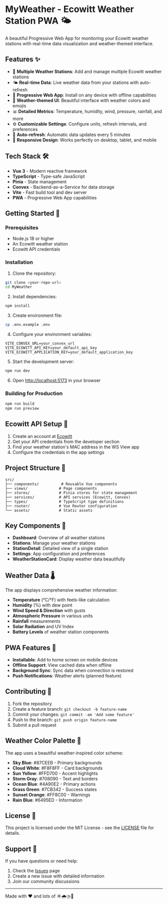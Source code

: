 # MyWeather - Ecowitt Weather Station PWA 🌤️

A beautiful Progressive Web App for monitoring your Ecowitt weather stations with real-time data visualization and weather-themed interface.

## Features ✨

- 📡 **Multiple Weather Stations**: Add and manage multiple Ecowitt weather stations
- 🌤️ **Real-time Data**: Live weather data from your stations with auto-refresh
- 📱 **Progressive Web App**: Install on any device with offline capabilities
- 🎨 **Weather-themed UI**: Beautiful interface with weather colors and emojis
- 📊 **Detailed Metrics**: Temperature, humidity, wind, pressure, rainfall, and more
- ⚙️ **Customizable Settings**: Configure units, refresh intervals, and preferences
- 🔄 **Auto-refresh**: Automatic data updates every 5 minutes
- 📱 **Responsive Design**: Works perfectly on desktop, tablet, and mobile

## Tech Stack 🛠️

- **Vue 3** - Modern reactive framework
- **TypeScript** - Type-safe JavaScript
- **Pinia** - State management
- **Convex** - Backend-as-a-Service for data storage
- **Vite** - Fast build tool and dev server
- **PWA** - Progressive Web App capabilities

## Getting Started 🚀

### Prerequisites

- Node.js 18 or higher
- An Ecowitt weather station
- Ecowitt API credentials

### Installation

1. Clone the repository:

```bash
git clone <your-repo-url>
cd MyWeather
```

2. Install dependencies:

```bash
npm install
```

3. Create environment file:

```bash
cp .env.example .env
```

4. Configure your environment variables:

```env
VITE_CONVEX_URL=your_convex_url
VITE_ECOWITT_API_KEY=your_default_api_key
VITE_ECOWITT_APPLICATION_KEY=your_default_application_key
```

5. Start the development server:

```bash
npm run dev
```

6. Open [http://localhost:5173](http://localhost:5173) in your browser

### Building for Production

```bash
npm run build
npm run preview
```

## Ecowitt API Setup 🔑

1. Create an account at [Ecowitt](https://www.ecowitt.com/)
2. Get your API credentials from the developer section
3. Find your weather station's MAC address in the WS View app
4. Configure the credentials in the app settings

## Project Structure 📁

```
src/
├── components/          # Reusable Vue components
├── views/              # Page components
├── stores/             # Pinia stores for state management
├── services/           # API services (Ecowitt, Convex)
├── types/              # TypeScript type definitions
├── router/             # Vue Router configuration
└── assets/             # Static assets
```

## Key Components 🧩

- **Dashboard**: Overview of all weather stations
- **Stations**: Manage your weather stations
- **StationDetail**: Detailed view of a single station
- **Settings**: App configuration and preferences
- **WeatherStationCard**: Display weather data beautifully

## Weather Data 🌡️

The app displays comprehensive weather information:

- **Temperature** (°C/°F) with feels-like calculation
- **Humidity** (%) with dew point
- **Wind Speed & Direction** with gusts
- **Atmospheric Pressure** in various units
- **Rainfall** measurements
- **Solar Radiation** and UV Index
- **Battery Levels** of weather station components

## PWA Features 📱

- **Installable**: Add to home screen on mobile devices
- **Offline Support**: View cached data when offline
- **Background Sync**: Sync data when connection is restored
- **Push Notifications**: Weather alerts (planned feature)

## Contributing 🤝

1. Fork the repository
2. Create a feature branch: `git checkout -b feature-name`
3. Commit your changes: `git commit -am 'Add some feature'`
4. Push to the branch: `git push origin feature-name`
5. Submit a pull request

## Weather Color Palette 🎨

The app uses a beautiful weather-inspired color scheme:

- **Sky Blue**: #87CEEB - Primary backgrounds
- **Cloud White**: #F8F8FF - Card backgrounds
- **Sun Yellow**: #FFD700 - Accent highlights
- **Storm Gray**: #708090 - Text and borders
- **Ocean Blue**: #4A90E2 - Primary actions
- **Grass Green**: #7CB342 - Success states
- **Sunset Orange**: #FF8C00 - Warnings
- **Rain Blue**: #6495ED - Information

## License 📄

This project is licensed under the MIT License - see the [LICENSE](LICENSE) file for details.

## Support 💬

If you have questions or need help:

1. Check the [Issues](../../issues) page
2. Create a new issue with detailed information
3. Join our community discussions

---

Made with ❤️ and lots of ☀️🌧️⛈️🌈
